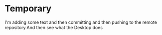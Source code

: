 # Temporary
I'm adding some text and then committing and then pushing to the remote repository.And then see what the Desktop does